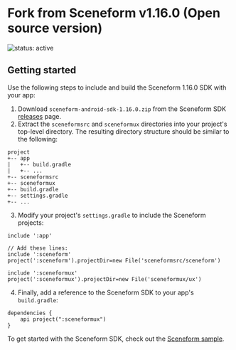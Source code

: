 # Fork from Sceneform v1.16.0 (Open source version)

![status: active](https://img.shields.io/badge/status-active-green.svg)

## Getting started

Use the following steps to include and build the Sceneform 1.16.0 SDK with your
app:

1. Download `sceneform-android-sdk-1.16.0.zip` from the Sceneform SDK
   [releases](https://github.com/google-ar/sceneform-android-sdk/releases/tag/v1.16.0)
   page.
2. Extract the `sceneformsrc` and `sceneformux` directories into your project's
   top-level directory. The resulting directory structure should be similar to
   the following:
```
project
+-- app
|   +-- build.gradle
|   +-- ...
+-- sceneformsrc
+-- sceneformux
+-- build.gradle
+-- settings.gradle
+-- ...
```

3. Modify your project's `settings.gradle` to include the Sceneform projects:
```
include ':app'

// Add these lines:
include ':sceneform'
project(':sceneform').projectDir=new File('sceneformsrc/sceneform')

include ':sceneformux'
project(':sceneformux').projectDir=new File('sceneformux/ux')
```

4. Finally, add a reference to the Sceneform SDK to your app's `build.gradle`:
```
dependencies {
    api project(":sceneformux")
}
```

To get started with the Sceneform SDK, check out the
[Sceneform sample](https://github.com/google-ar/sceneform-android-sdk/tree/master/samples/gltf/app).
